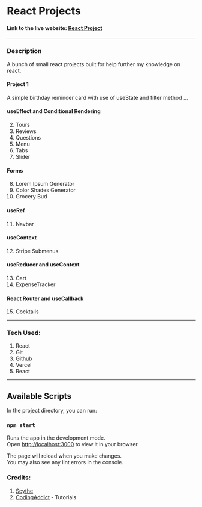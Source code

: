 # React Projects
#### Link to the live website: [React Project](https://react-projects-lovat-ten.vercel.app/ "React Projects live site")
___

### Description 
A bunch of small react projects built for help further my knowledge on react.
#### Project 1
A simple birthday reminder card with use of useState and  filter method ...

#### useEffect and Conditional Rendering

2. Tours
3. Reviews
4. Questions
5. Menu
6. Tabs
7. Slider

#### Forms

8. Lorem Ipsum Generator
9. Color Shades Generator
10. Grocery Bud

#### useRef

11. Navbar

#### useContext

12.  Stripe Submenus

#### useReducer and useContext

13. Cart
14. ExpenseTracker
#### React Router and useCallback

15. Cocktails

____


### Tech Used:
1. React
2. Git
3. Github
4. Vercel
5. React
   
___
## Available Scripts

In the project directory, you can run:

### `npm start`

Runs the app in the development mode.\
Open [http://localhost:3000](http://localhost:3000) to view it in your browser.

The page will reload when you make changes.\
You may also see any lint errors in the console.

### Credits: 
1. [Scythe](https://github.com/FatScythe "Abdullahi Fahm")
2. [CodingAddict](https://youtube.com/@CodingAddict "John Smilga") - Tutorials